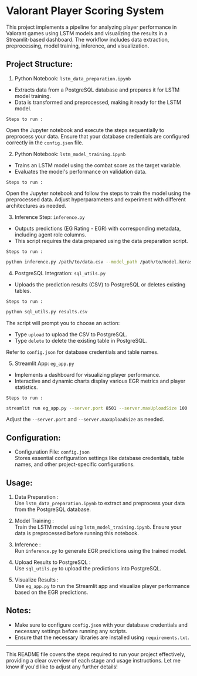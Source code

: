# Valorant Player Scoring System

This project implements a pipeline for analyzing player performance in Valorant games using LSTM models and visualizing the results in a Streamlit-based dashboard. The workflow includes data extraction, preprocessing, model training, inference, and visualization.

## Project Structure:

1.  Python Notebook: `lstm_data_preparation.ipynb`   
   - Extracts data from a PostgreSQL database and prepares it for LSTM model training.  
   - Data is transformed and preprocessed, making it ready for the LSTM model.
   
    Steps to run :  
   Open the Jupyter notebook and execute the steps sequentially to preprocess your data. Ensure that your database credentials are configured correctly in the `config.json` file.

2.  Python Notebook: `lstm_model_training.ipynb`   
   - Trains an LSTM model using the combat score as the target variable.  
   - Evaluates the model's performance on validation data.

    Steps to run :  
   Open the Jupyter notebook and follow the steps to train the model using the preprocessed data. Adjust hyperparameters and experiment with different architectures as needed.

3.  Inference Step: `inference.py`   
   - Outputs predictions (EG Rating - EGR) with corresponding metadata, including agent role columns.  
   - This script requires the data prepared using the data preparation script.

    Steps to run :  
   ```bash
   python inference.py /path/to/data.csv --model_path /path/to/model.keras --scaler_path /path/to/scaler.pkl
   ```

4.  PostgreSQL Integration: `sql_utils.py`   
   - Uploads the prediction results (CSV) to PostgreSQL or deletes existing tables.

    Steps to run :  
   ```bash
   python sql_utils.py results.csv
   ```
   The script will prompt you to choose an action:
   - Type `upload` to upload the CSV to PostgreSQL.
   - Type `delete` to delete the existing table in PostgreSQL.

   Refer to `config.json` for database credentials and table names.

5.  Streamlit App: `eg_app.py`   
   - Implements a dashboard for visualizing player performance.  
   - Interactive and dynamic charts display various EGR metrics and player statistics.

    Steps to run :  
   ```bash
   streamlit run eg_app.py --server.port 8501 --server.maxUploadSize 100
   ```
   Adjust the `--server.port` and `--server.maxUploadSize` as needed.

## Configuration:
-  Configuration File: `config.json`   
  Stores essential configuration settings like database credentials, table names, and other project-specific configurations.

## Usage:

1.  Data Preparation :  
   Use `lstm_data_preparation.ipynb` to extract and preprocess your data from the PostgreSQL database.
   
2.  Model Training :  
   Train the LSTM model using `lstm_model_training.ipynb`. Ensure your data is preprocessed before running this notebook.

3.  Inference :  
   Run `inference.py` to generate EGR predictions using the trained model.

4.  Upload Results to PostgreSQL :  
   Use `sql_utils.py` to upload the predictions into PostgreSQL.

5.  Visualize Results :  
   Use `eg_app.py` to run the Streamlit app and visualize player performance based on the EGR predictions.

## Notes:
- Make sure to configure `config.json` with your database credentials and necessary settings before running any scripts.
- Ensure that the necessary libraries are installed using `requirements.txt`.

---

This README file covers the steps required to run your project effectively, providing a clear overview of each stage and usage instructions. Let me know if you'd like to adjust any further details!
